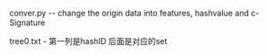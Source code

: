 conver.py  -- change the origin data into features, hashvalue and c-Signature

tree0.txt - 第一列是hashID 后面是对应的set